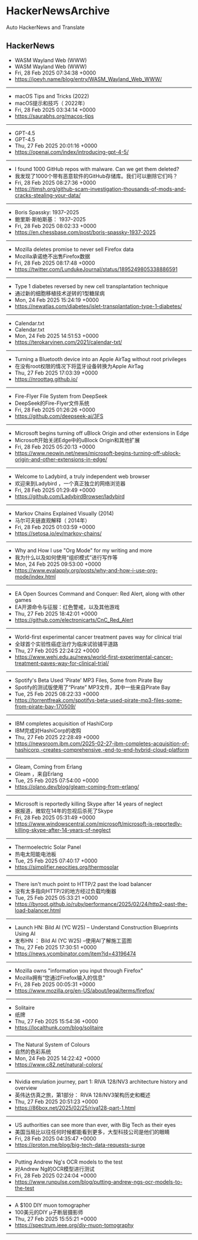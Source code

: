# HackerNewsArchive
Auto HackerNews and Translate

## HackerNews
* WASM Wayland Web (WWW)
* WASM Wayland Web (WWW)
* Fri, 28 Feb 2025 07:34:38 +0000
* https://joeyh.name/blog/entry/WASM_Wayland_Web_WWW/
----
* macOS Tips and Tricks (2022)
* macOS提示和技巧（ 2022年）
* Fri, 28 Feb 2025 03:34:14 +0000
* https://saurabhs.org/macos-tips
----
* GPT-4.5
* GPT-4.5
* Thu, 27 Feb 2025 20:01:16 +0000
* https://openai.com/index/introducing-gpt-4-5/
----
* I found 1000 GitHub repos with malware. Can we get them deleted?
* 我发现了1000个带有恶意软件的GitHub存储库。我们可以删除它们吗？
* Fri, 28 Feb 2025 08:27:36 +0000
* https://timsh.org/github-scam-investigation-thousands-of-mods-and-cracks-stealing-your-data/
----
* Boris Spassky: 1937–2025
* 鲍里斯·斯帕斯基： 1937–2025
* Fri, 28 Feb 2025 08:02:33 +0000
* https://en.chessbase.com/post/boris-spassky-1937-2025
----
* Mozilla deletes promise to never sell Firefox data
* Mozilla承诺绝不出售Firefox数据
* Fri, 28 Feb 2025 08:17:48 +0000
* https://twitter.com/LundukeJournal/status/1895249805338886591
----
* Type 1 diabetes reversed by new cell transplantation technique
* 通过新的细胞移植技术逆转的1型糖尿病
* Mon, 24 Feb 2025 15:24:19 +0000
* https://newatlas.com/diabetes/islet-transplantation-type-1-diabetes/
----
* Calendar.txt
* Calendar.txt
* Mon, 24 Feb 2025 14:51:53 +0000
* https://terokarvinen.com/2021/calendar-txt/
----
* Turning a Bluetooth device into an Apple AirTag without root privileges
* 在没有root权限的情况下将蓝牙设备转换为Apple AirTag
* Thu, 27 Feb 2025 17:03:39 +0000
* https://nroottag.github.io/
----
* Fire-Flyer File System from DeepSeek
* DeepSeek的Fire-Flyer文件系统
* Fri, 28 Feb 2025 01:26:26 +0000
* https://github.com/deepseek-ai/3FS
----
* Microsoft begins turning off uBlock Origin and other extensions in Edge
* Microsoft开始关闭Edge中的uBlock Origin和其他扩展
* Fri, 28 Feb 2025 05:20:13 +0000
* https://www.neowin.net/news/microsoft-begins-turning-off-ublock-origin-and-other-extensions-in-edge/
----
* Welcome to Ladybird, a truly independent web browser
* 欢迎来到Ladybird ，一个真正独立的网络浏览器
* Fri, 28 Feb 2025 01:29:49 +0000
* https://github.com/LadybirdBrowser/ladybird
----
* Markov Chains Explained Visually (2014)
* 马尔可夫链直观解释（ 2014年）
* Fri, 28 Feb 2025 01:03:59 +0000
* https://setosa.io/ev/markov-chains/
----
* Why and How I use "Org Mode" for my writing and more
* 我为什么以及如何使用“组织模式”进行写作等
* Mon, 24 Feb 2025 09:53:00 +0000
* https://www.evalapply.org/posts/why-and-how-i-use-org-mode/index.html
----
* EA Open Sources Command and Conquer: Red Alert, along with other games
* EA开源命令与征服：红色警戒，以及其他游戏
* Thu, 27 Feb 2025 18:42:01 +0000
* https://github.com/electronicarts/CnC_Red_Alert
----
* World-first experimental cancer treatment paves way for clinical trial
* 全球首个实验性癌症治疗为临床试验铺平道路
* Thu, 27 Feb 2025 22:24:22 +0000
* https://www.wehi.edu.au/news/world-first-experimental-cancer-treatment-paves-way-for-clinical-trial/
----
* Spotify's Beta Used 'Pirate' MP3 Files, Some from Pirate Bay
* Spotify的测试版使用了“Pirate” MP3文件，其中一些来自Pirate Bay
* Tue, 25 Feb 2025 08:22:33 +0000
* https://torrentfreak.com/spotifys-beta-used-pirate-mp3-files-some-from-pirate-bay-170509/
----
* IBM completes acquisition of HashiCorp
* IBM完成对HashiCorp的收购
* Thu, 27 Feb 2025 22:28:49 +0000
* https://newsroom.ibm.com/2025-02-27-ibm-completes-acquisition-of-hashicorp,-creates-comprehensive,-end-to-end-hybrid-cloud-platform
----
* Gleam, Coming from Erlang
* Gleam ，来自Erlang
* Tue, 25 Feb 2025 07:54:00 +0000
* https://olano.dev/blog/gleam-coming-from-erlang/
----
* Microsoft is reportedly killing Skype after 14 years of neglect
* 据报道，微软在14年的忽视后杀死了Skype
* Fri, 28 Feb 2025 05:31:49 +0000
* https://www.windowscentral.com/microsoft/microsoft-is-reportedly-killing-skype-after-14-years-of-neglect
----
* Thermoelectric Solar Panel
* 热电太阳能电池板
* Tue, 25 Feb 2025 07:40:17 +0000
* https://simplifier.neocities.org/thermosolar
----
* There isn't much point to HTTP/2 past the load balancer
* 没有太多指向HTTP/2的地方经过负载均衡器
* Tue, 25 Feb 2025 05:33:21 +0000
* https://byroot.github.io/ruby/performance/2025/02/24/http2-past-the-load-balancer.html
----
* Launch HN: Bild AI (YC W25) – Understand Construction Blueprints Using AI
* 发布HN ： Bild AI (YC W25) –使用AI了解施工蓝图
* Thu, 27 Feb 2025 17:30:51 +0000
* https://news.ycombinator.com/item?id=43196474
----
* Mozilla owns "information you input through Firefox"
* Mozilla拥有“您通过Firefox输入的信息”
* Fri, 28 Feb 2025 00:05:31 +0000
* https://www.mozilla.org/en-US/about/legal/terms/firefox/
----
* Solitaire
* 纸牌
* Thu, 27 Feb 2025 15:54:36 +0000
* https://localthunk.com/blog/solitaire
----
* The Natural System of Colours
* 自然的色彩系统
* Mon, 24 Feb 2025 14:22:42 +0000
* https://www.c82.net/natural-colors/
----
* Nvidia emulation journey, part 1: RIVA 128/NV3 architecture history and overview
* 英伟达仿真之旅，第1部分： RIVA 128/NV3架构历史和概述
* Thu, 27 Feb 2025 20:51:23 +0000
* https://86box.net/2025/02/25/riva128-part-1.html
----
* US authorities can see more than ever, with Big Tech as their eyes
* 美国当局比以往任何时候都能看到更多，大型科技公司是他们的眼睛
* Fri, 28 Feb 2025 04:35:47 +0000
* https://proton.me/blog/big-tech-data-requests-surge
----
* Putting Andrew Ng's OCR models to the test
* 对Andrew Ng的OCR模型进行测试
* Fri, 28 Feb 2025 02:24:04 +0000
* https://www.runpulse.com/blog/putting-andrew-ngs-ocr-models-to-the-test
----
* A $100 DIY muon tomographer
* 100美元的DIY μ子断层摄影师
* Thu, 27 Feb 2025 15:55:21 +0000
* https://spectrum.ieee.org/diy-muon-tomography
----

